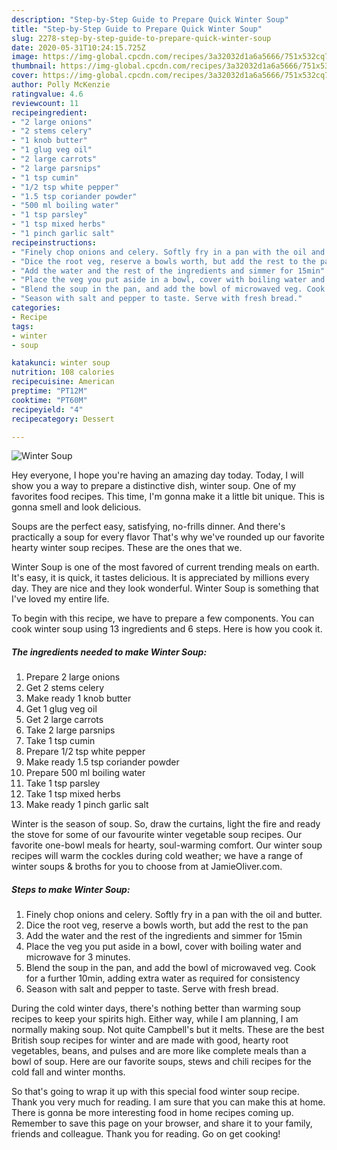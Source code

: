 ```yaml
---
description: "Step-by-Step Guide to Prepare Quick Winter Soup"
title: "Step-by-Step Guide to Prepare Quick Winter Soup"
slug: 2278-step-by-step-guide-to-prepare-quick-winter-soup
date: 2020-05-31T10:24:15.725Z
image: https://img-global.cpcdn.com/recipes/3a32032d1a6a5666/751x532cq70/winter-soup-recipe-main-photo.jpg
thumbnail: https://img-global.cpcdn.com/recipes/3a32032d1a6a5666/751x532cq70/winter-soup-recipe-main-photo.jpg
cover: https://img-global.cpcdn.com/recipes/3a32032d1a6a5666/751x532cq70/winter-soup-recipe-main-photo.jpg
author: Polly McKenzie
ratingvalue: 4.6
reviewcount: 11
recipeingredient:
- "2 large onions"
- "2 stems celery"
- "1 knob butter"
- "1 glug veg oil"
- "2 large carrots"
- "2 large parsnips"
- "1 tsp cumin"
- "1/2 tsp white pepper"
- "1.5 tsp coriander powder"
- "500 ml boiling water"
- "1 tsp parsley"
- "1 tsp mixed herbs"
- "1 pinch garlic salt"
recipeinstructions:
- "Finely chop onions and celery. Softly fry in a pan with the oil and butter."
- "Dice the root veg, reserve a bowls worth, but add the rest to the pan"
- "Add the water and the rest of the ingredients and simmer for 15min"
- "Place the veg you put aside in a bowl, cover with boiling water and microwave for 3 minutes."
- "Blend the soup in the pan, and add the bowl of microwaved veg. Cook for a further 10min, adding extra water as required for consistency"
- "Season with salt and pepper to taste. Serve with fresh bread."
categories:
- Recipe
tags:
- winter
- soup

katakunci: winter soup 
nutrition: 108 calories
recipecuisine: American
preptime: "PT12M"
cooktime: "PT60M"
recipeyield: "4"
recipecategory: Dessert

---
```



![Winter Soup](https://img-global.cpcdn.com/recipes/3a32032d1a6a5666/751x532cq70/winter-soup-recipe-main-photo.jpg)

Hey everyone, I hope you're having an amazing day today. Today, I will show you a way to prepare a distinctive dish, winter soup. One of my favorites food recipes. This time, I'm gonna make it a little bit unique. This is gonna smell and look delicious.

Soups are the perfect easy, satisfying, no-frills dinner. And there&#39;s practically a soup for every flavor That&#39;s why we&#39;ve rounded up our favorite hearty winter soup recipes. These are the ones that we.

Winter Soup is one of the most favored of current trending meals on earth. It's easy, it is quick, it tastes delicious. It is appreciated by millions every day. They are nice and they look wonderful. Winter Soup is something that I've loved my entire life.


To begin with this recipe, we have to prepare a few components. You can cook winter soup using 13 ingredients and 6 steps. Here is how you cook it.

<!--inarticleads1-->

##### The ingredients needed to make Winter Soup:

1. Prepare 2 large onions
1. Get 2 stems celery
1. Make ready 1 knob butter
1. Get 1 glug veg oil
1. Get 2 large carrots
1. Take 2 large parsnips
1. Take 1 tsp cumin
1. Prepare 1/2 tsp white pepper
1. Make ready 1.5 tsp coriander powder
1. Prepare 500 ml boiling water
1. Take 1 tsp parsley
1. Take 1 tsp mixed herbs
1. Make ready 1 pinch garlic salt


Winter is the season of soup. So, draw the curtains, light the fire and ready the stove for some of our favourite winter vegetable soup recipes. Our favorite one-bowl meals for hearty, soul-warming comfort. Our winter soup recipes will warm the cockles during cold weather; we have a range of winter soups &amp; broths for you to choose from at JamieOliver.com. 

<!--inarticleads2-->

##### Steps to make Winter Soup:

1. Finely chop onions and celery. Softly fry in a pan with the oil and butter.
1. Dice the root veg, reserve a bowls worth, but add the rest to the pan
1. Add the water and the rest of the ingredients and simmer for 15min
1. Place the veg you put aside in a bowl, cover with boiling water and microwave for 3 minutes.
1. Blend the soup in the pan, and add the bowl of microwaved veg. Cook for a further 10min, adding extra water as required for consistency
1. Season with salt and pepper to taste. Serve with fresh bread.


During the cold winter days, there&#39;s nothing better than warming soup recipes to keep your spirits high. Either way, while I am planning, I am normally making soup. Not quite Campbell&#39;s but it melts. These are the best British soup recipes for winter and are made with good, hearty root vegetables, beans, and pulses and are more like complete meals than a bowl of soup. Here are our favorite soups, stews and chili recipes for the cold fall and winter months. 

So that's going to wrap it up with this special food winter soup recipe. Thank you very much for reading. I am sure that you can make this at home. There is gonna be more interesting food in home recipes coming up. Remember to save this page on your browser, and share it to your family, friends and colleague. Thank you for reading. Go on get cooking!
